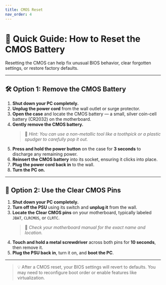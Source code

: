 ```yaml
---
title: CMOS Reset
nav_order: 4
---
```



# 🔁 Quick Guide: How to Reset the CMOS Battery

Resetting the CMOS can help fix unusual BIOS behavior, clear forgotten settings, or restore factory defaults.

---

## 🛠️ Option 1: Remove the CMOS Battery

1. **Shut down your PC completely.**
2. **Unplug the power cord** from the wall outlet or surge protector.
3. **Open the case** and locate the CMOS battery — a small, silver coin-cell battery (CR2032) on the motherboard.
4. **Gently remove the CMOS battery.**  
   > 🔧 *Hint: You can use a non-metallic tool like a toothpick or a plastic spudger to carefully pop it out.*
5. **Press and hold the power button** on the case for **3 seconds** to discharge any remaining power.
6. **Reinsert the CMOS battery** into its socket, ensuring it clicks into place.
7. **Plug the power cord back in** to the wall.
8. **Turn the PC on.**

---

## 🔧 Option 2: Use the Clear CMOS Pins

1. **Shut down your PC completely.**
2. **Turn off the PSU** using its switch and **unplug it** from the wall.
3. **Locate the Clear CMOS pins** on your motherboard, typically labeled `JBAT`, `CLRCMOS`, or `CLRTC`.  
   > 📘 *Check your motherboard manual for the exact name and location.*
4. **Touch and hold a metal screwdriver** across both pins for **10 seconds**, then remove it.
5. **Plug the PSU back in**, turn it on, and **boot the PC**.

---

> 💡 After a CMOS reset, your BIOS settings will revert to defaults. You may need to reconfigure boot order or enable features like virtualization.
